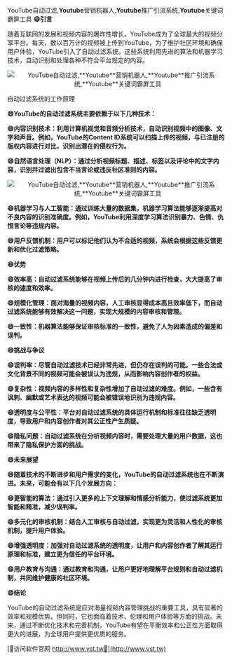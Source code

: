 YouTube自动过滤,**Youtube**营销机器人,**Youtube**推广引流系统,**Youtube**关键词霸屏工具
**😄引言**

随着互联网的发展和视频内容的爆炸性增长，YouTube成为了全球最大的视频分享平台。每天，数以百万计的视频被上传到YouTube，为了维护社区环境和确保用户体验，YouTube引入了自动过滤系统。这些系统利用先进的算法和机器学习技术，自动识别和处理各种不符合平台规定的内容。

 <center><img src="https://vst.tw/MP4/tuiguang/png/1.png" alt="YouTube自动过滤,**Youtube**营销机器人,**Youtube**推广引流系统,**Youtube**关键词霸屏工具"></center>

自动过滤系统的工作原理

**😄YouTube的自动过滤系统主要依赖于以下几种技术：**

**😄内容识别技术：利用计算机视觉和音频分析技术，自动识别视频中的图像、文字和声音。例如，YouTube的Content ID系统可以扫描上传的视频，与已注册的版权内容进行对比，识别出潜在的侵权行为。**

**😄自然语言处理（NLP）：通过分析视频标题、描述、标签以及评论中的文字内容，识别并过滤出包含不当言论或违反社区准则的内容。**

 <center><img src="https://vst.tw/MP4/tuiguang/png/4.png" alt="YouTube自动过滤,**Youtube**营销机器人,**Youtube**推广引流系统,**Youtube**关键词霸屏工具"></center>

**😄机器学习与人工智能：通过训练大量的数据集，机器学习算法能够逐渐提高对不良内容的识别准确度。例如，YouTube利用深度学习算法识别暴力、色情、仇恨言论等违规内容。**

**😄用户反馈机制：用户可以标记他们认为不合适的视频，系统会根据这些反馈更新和优化过滤策略。**

**😄优势**

**😄效率高：自动过滤系统能够在视频上传后的几分钟内进行检查，大大提高了审核的速度和效率。**

**😄规模化管理：面对海量的视频内容，人工审核显得成本高且效率低下，而自动过滤系统能够有效解决这一问题，实现大规模的内容审核和管理。**

**😄一致性：机器算法能够保证审核标准的一致性，避免了人为因素造成的偏差和误判。**

**😄挑战与争议**

**😄误判率：尽管自动过滤技术已经非常先进，但仍存在误判的可能。一些合法或文化背景不同的视频可能会被误认为违规，从而影响内容创作者的权益。**

**😄复杂性：视频内容的多样性和复杂性增加了自动过滤的难度。例如，一些含有讽刺、幽默或艺术表达的视频可能会被错误地识别为违规内容。**

**😄透明度与公平性：平台对自动过滤系统的具体运行机制和标准往往缺乏透明度，导致用户和内容创作者对其公正性产生质疑。**

**😄隐私问题：自动过滤系统在分析视频内容时，需要处理大量的用户数据，这也带来了隐私保护方面的挑战。**

**😄未来展望**

**😄随着技术的不断进步和用户需求的变化，YouTube的自动过滤系统也在不断演进。未来，可能会有以下几个发展方向：**

**😄更智能的算法：通过引入更多的上下文理解和情感分析能力，使过滤系统更加智能和精准，减少误判率。**

**😄多元化的审核机制：结合人工审核与自动过滤，实现更为灵活和人性化的审核机制，提升用户体验。**

**😄增强透明度：加强对自动过滤系统的透明度，让用户和内容创作者了解其运行原理和标准，建立更为信任的平台环境。**

**😄用户教育与沟通：通过教育和沟通，让用户更好地理解平台规则和自动过滤机制，共同维护健康的社区环境。**

**😄结论**

YouTube的自动过滤系统是应对海量视频内容管理挑战的重要工具，具有显著的效率和规模优势。但同时，它也面临着技术、伦理和用户体验等方面的挑战。未来，通过不断优化技术和完善机制，YouTube有望在平衡效率和公正性方面取得更大的进展，为全球用户提供更优质的服务。


[👻访问软件官网 http://www.vst.tw👻](http://www.vst.tw)
